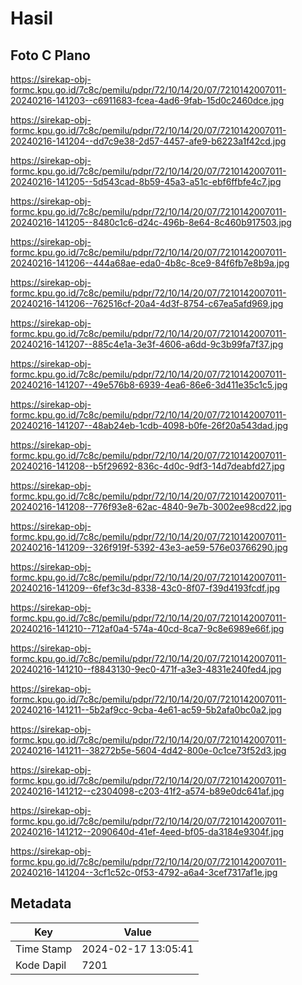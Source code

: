 # Hasil

## Foto C Plano

https://sirekap-obj-formc.kpu.go.id/7c8c/pemilu/pdpr/72/10/14/20/07/7210142007011-20240216-141203--c6911683-fcea-4ad6-9fab-15d0c2460dce.jpg

https://sirekap-obj-formc.kpu.go.id/7c8c/pemilu/pdpr/72/10/14/20/07/7210142007011-20240216-141204--dd7c9e38-2d57-4457-afe9-b6223a1f42cd.jpg

https://sirekap-obj-formc.kpu.go.id/7c8c/pemilu/pdpr/72/10/14/20/07/7210142007011-20240216-141205--5d543cad-8b59-45a3-a51c-ebf6ffbfe4c7.jpg

https://sirekap-obj-formc.kpu.go.id/7c8c/pemilu/pdpr/72/10/14/20/07/7210142007011-20240216-141205--8480c1c6-d24c-496b-8e64-8c460b917503.jpg

https://sirekap-obj-formc.kpu.go.id/7c8c/pemilu/pdpr/72/10/14/20/07/7210142007011-20240216-141206--444a68ae-eda0-4b8c-8ce9-84f6fb7e8b9a.jpg

https://sirekap-obj-formc.kpu.go.id/7c8c/pemilu/pdpr/72/10/14/20/07/7210142007011-20240216-141206--762516cf-20a4-4d3f-8754-c67ea5afd969.jpg

https://sirekap-obj-formc.kpu.go.id/7c8c/pemilu/pdpr/72/10/14/20/07/7210142007011-20240216-141207--885c4e1a-3e3f-4606-a6dd-9c3b99fa7f37.jpg

https://sirekap-obj-formc.kpu.go.id/7c8c/pemilu/pdpr/72/10/14/20/07/7210142007011-20240216-141207--49e576b8-6939-4ea6-86e6-3d411e35c1c5.jpg

https://sirekap-obj-formc.kpu.go.id/7c8c/pemilu/pdpr/72/10/14/20/07/7210142007011-20240216-141207--48ab24eb-1cdb-4098-b0fe-26f20a543dad.jpg

https://sirekap-obj-formc.kpu.go.id/7c8c/pemilu/pdpr/72/10/14/20/07/7210142007011-20240216-141208--b5f29692-836c-4d0c-9df3-14d7deabfd27.jpg

https://sirekap-obj-formc.kpu.go.id/7c8c/pemilu/pdpr/72/10/14/20/07/7210142007011-20240216-141208--776f93e8-62ac-4840-9e7b-3002ee98cd22.jpg

https://sirekap-obj-formc.kpu.go.id/7c8c/pemilu/pdpr/72/10/14/20/07/7210142007011-20240216-141209--326f919f-5392-43e3-ae59-576e03766290.jpg

https://sirekap-obj-formc.kpu.go.id/7c8c/pemilu/pdpr/72/10/14/20/07/7210142007011-20240216-141209--6fef3c3d-8338-43c0-8f07-f39d4193fcdf.jpg

https://sirekap-obj-formc.kpu.go.id/7c8c/pemilu/pdpr/72/10/14/20/07/7210142007011-20240216-141210--712af0a4-574a-40cd-8ca7-9c8e6989e66f.jpg

https://sirekap-obj-formc.kpu.go.id/7c8c/pemilu/pdpr/72/10/14/20/07/7210142007011-20240216-141210--f8843130-9ec0-471f-a3e3-4831e240fed4.jpg

https://sirekap-obj-formc.kpu.go.id/7c8c/pemilu/pdpr/72/10/14/20/07/7210142007011-20240216-141211--5b2af9cc-9cba-4e61-ac59-5b2afa0bc0a2.jpg

https://sirekap-obj-formc.kpu.go.id/7c8c/pemilu/pdpr/72/10/14/20/07/7210142007011-20240216-141211--38272b5e-5604-4d42-800e-0c1ce73f52d3.jpg

https://sirekap-obj-formc.kpu.go.id/7c8c/pemilu/pdpr/72/10/14/20/07/7210142007011-20240216-141212--c2304098-c203-41f2-a574-b89e0dc641af.jpg

https://sirekap-obj-formc.kpu.go.id/7c8c/pemilu/pdpr/72/10/14/20/07/7210142007011-20240216-141212--2090640d-41ef-4eed-bf05-da3184e9304f.jpg

https://sirekap-obj-formc.kpu.go.id/7c8c/pemilu/pdpr/72/10/14/20/07/7210142007011-20240216-141204--3cf1c52c-0f53-4792-a6a4-3cef7317af1e.jpg


## Metadata

| Key        | Value               |
| ---------- | ------------------- |
| Time Stamp | 2024-02-17 13:05:41 |
| Kode Dapil | 7201                |



